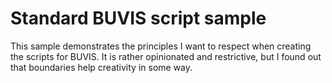 # Standard BUVIS script sample

This sample demonstrates the principles I want to respect when creating the scripts for BUVIS. It is rather opinionated and restrictive, but I found out that boundaries help creativity in some way.
